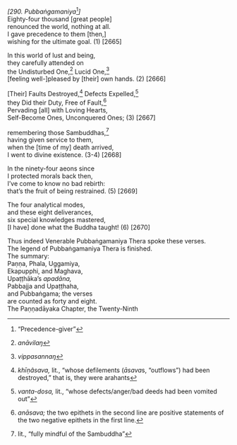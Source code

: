 *\[290. Pubbaṅgamaniya*[^1]*\]*  
Eighty-four thousand \[great people\]  
renounced the world, nothing at all.  
I gave precedence to them \[then,\]  
wishing for the ultimate goal. (1) \[2665\]

In this world of lust and being,  
they carefully attended on  
the Undisturbed One,[^2] Lucid One,[^3]  
\[feeling well-\]pleased by \[their\] own hands. (2) \[2666\]

\[Their\] Faults Destroyed,[^4] Defects Expelled,[^5]  
they Did their Duty, Free of Fault,[^6]  
Pervading \[all\] with Loving Hearts,  
Self-Become Ones, Unconquered Ones; (3) \[2667\]

remembering those Sambuddhas,[^7]  
having given service to them,  
when the \[time of my\] death arrived,  
I went to divine existence. (3-4) \[2668\]

In the ninety-four aeons since  
I protected morals back then,  
I’ve come to know no bad rebirth:  
that’s the fruit of being restrained. (5) \[2669\]

The four analytical modes,  
and these eight deliverances,  
six special knowledges mastered,  
\[I have\] done what the Buddha taught! (6) \[2670\]

Thus indeed Venerable Pubbaṅgamaniya Thera spoke these verses.  
The legend of Pubbaṅgamaniya Thera is finished.  
The summary:  
Paṇṇa, Phala, Uggamiya,  
Ekapupphi, and Maghava,  
Upaṭṭhāka’s *apadāna,*  
Pabbajja and Upaṭṭhaha,  
and Pubbaṅgama; the verses  
are counted as forty and eight.  
The Paṇṇadāyaka Chapter, the Twenty-Ninth  
[^1]: “Precedence-giver”  
[^2]: *anāvilaŋ*  
[^3]: *vippasannaŋ*  
[^4]: *khīṇâsava,* lit., “whose defilements (*āsava*s, “outflows”) had
    been destroyed,” that is, they were arahants  
[^5]: *vanta-dosa,* lit., “whose defects/anger/bad deeds had been
    vomited out”  
[^6]: *anāsava;* the two epithets in the second line are positive
    statements of the two negative epithets in the first line.  
[^7]: lit., “fully mindful of the Sambuddha”
